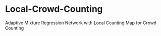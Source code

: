 # Local-Crowd-Counting
Adaptive Mixture Regression Network with Local Counting Map for Crowd Counting
